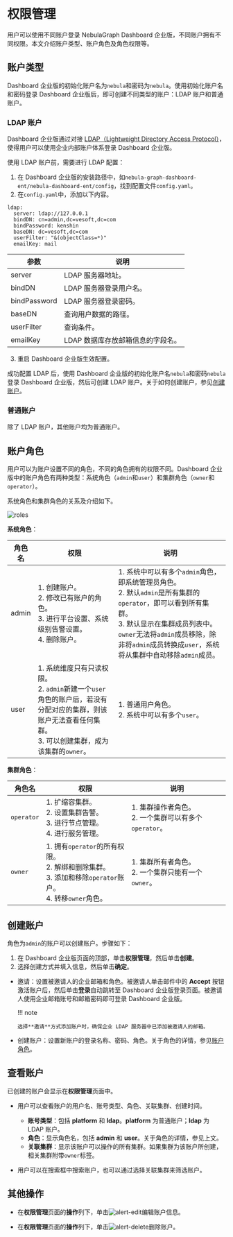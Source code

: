 # 权限管理

用户可以使用不同账户登录 NebulaGraph Dashboard 企业版，不同账户拥有不同权限。本文介绍账户类型、账户角色及角色权限等。

## 账户类型

Dashboard 企业版的初始化账户名为`nebula`和密码为`nebula`。使用初始化账户名和密码登录 Dashboard 企业版后，即可创建不同类型的账户：LDAP 账户和普通账户。

### LDAP 账户

Dashboard 企业版通过对接 [LDAP（Lightweight Directory Access Protocol）](https://ldap.com/)，使得用户可以使用企业内部账户体系登录 Dashboard 企业版。

使用 LDAP 账户前，需要进行 LDAP 配置：

1. 在 Dashboard 企业版的安装路径中，如`nebula-graph-dashboard-ent/nebula-dashboard-ent/config`，找到配置文件`config.yaml`。
2. 在`config.yaml`中，添加以下内容。
  ```
  ldap:
    server: ldap://127.0.0.1
    bindDN: cn=admin,dc=vesoft,dc=com
    bindPassword: kenshin
    baseDN: dc=vesoft,dc=com
    userFilter: "&(objectClass=*)"
    emailKey: mail    
  ```

  | 参数         | 说明 |
  | ------------ | ---- |
  | server       |  LDAP 服务器地址。    |
  | bindDN       |  LDAP 服务器登录用户名。    |
  | bindPassword |  LDAP 服务器登录密码。    |
  | baseDN       |  查询用户数据的路径。    |
  | userFilter   |  查询条件。   |
  | emailKey     |  LDAP 数据库存放邮箱信息的字段名。    |


3. 重启 Dashboard 企业版生效配置。

成功配置 LDAP 后，使用 Dashboard 企业版的初始化账户名`nebula`和密码`nebula` 登录 Dashboard 企业版，然后可创建 LDAP 账户。关于如何创建账户，参见[创建账户](#_5)。

### 普通账户

除了 LDAP 账户，其他账户均为普通账户。

## 账户角色

用户可以为账户设置不同的角色，不同的角色拥有的权限不同。Dashboard 企业版中的账户角色有两种类型：系统角色（`admin`和`user`）和集群角色（`owner`和`operator`）。

系统角色和集群角色的关系及介绍如下。

![roles](https://docs-cdn.nebula-graph.com.cn/figures/ds_roles_cn.png)

**系统角色**：

| 角色名 | 权限                                                         | 说明                                                         |
| ------ | ------------------------------------------------------------ | ------------------------------------------------------------ |
| admin  | 1. 创建账户。<br>2. 修改已有账户的角色。<br>3. 进行平台设置、系统级别告警设置。<br>4. 删除账户。 | 1. 系统中可以有多个`admin`角色，即系统管理员角色。<br/> 2. 默认`admin`是所有集群的`operator`，即可以看到所有集群。<br/>3. 默认显示在集群成员列表中。`owner`无法将`admin`成员移除，除非将`admin`成员转换成`user`，系统将从集群中自动移除`admin`成员。 |
| user   | 1. 系统维度只有只读权限。 <br/>2. `admin`新建一个`user`角色的账户后，若没有分配对应的集群，则该账户无法查看任何集群。  <br/>3. 可以创建集群，成为该集群的`owner`。 | 1. 普通用户角色。 <br/>2. 系统中可以有多个`user`。           |


**集群角色**：

| 角色名     | 权限                                                         | 说明                                                       |
| ---------- | ------------------------------------------------------------ | ---------------------------------------------------------- |
| `operator` | 1. 扩缩容集群。 <br/>2. 设置集群告警。 <br/>3. 进行节点管理。<br/>4. 进行服务管理。 | 1. 集群操作者角色。<br/> 2. 一个集群可以有多个`operator`。 |
| `owner`    | 1. 拥有`operator`的所有权限。<br/>2. 解绑和删除集群。<br/>3. 添加和移除`operator`账户。 <br/>4. 转移`owner`角色。 | 1. 集群所有者角色。 <br/>2. 一个集群只能有一个`owner`。    |

## 创建账户

角色为`admin`的账户可以创建账户。步骤如下：

1. 在 Dashboard 企业版页面的顶部，单击**权限管理**，然后单击**创建**。
2. 选择创建方式并填入信息，然后单击**确定**。
   
  - 邀请：设置被邀请人的企业邮箱和角色。被邀请人单击邮件中的 **Accept** 按钮激活账户后，然后单击**登录**自动跳转至 Dashboard 企业版登录页面。被邀请人使用企业邮箱账号和邮箱密码即可登录 Dashboard 企业版。

    !!! note

        选择**邀请**方式添加账户时，确保企业 LDAP 服务器中已添加被邀请人的邮箱。
  
  - 创建账户：设置新账户的登录名称、密码、角色。关于角色的详情，参见[账户角色](#_4)。

## 查看账户

已创建的账户会显示在**权限管理**页面中。

- 用户可以查看账户的用户名、账号类型、角色、关联集群、创建时间。

  - **账号类型**：包括 **platform** 和 **ldap**。**platform** 为普通账户；**ldap** 为 LDAP 账户。
  - **角色**：显示角色名，包括 **admin** 和 **user**。关于角色的详情，参见上文。
  - **关联集群**：显示该账户可以操作的所有集群。如果集群为该账户所创建，相关集群附带`owner`标签。

- 用户可以在搜索框中搜索账户，也可以通过选择关联集群来筛选账户。

## 其他操作

- 在**权限管理**页面的**操作**列下，单击![alert-edit](https://docs-cdn.nebula-graph.com.cn/figures/alert_edit.png)编辑账户信息。

- 在**权限管理**页面的**操作**列下，单击![alert-delete](https://docs-cdn.nebula-graph.com.cn/figures/alert_delete.png)删除账户。

